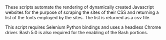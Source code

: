 These scripts automate the rendering of dynamically created Javascript websites for the purpose of scraping the sites of their CSS and returning a list of the fonts employed by the sites. The list is returned as a csv file.

This script requires Selenium Python bindings and uses a headless Chrome driver. Bash 5.0 is also required for the enabling of the Bash portions.
